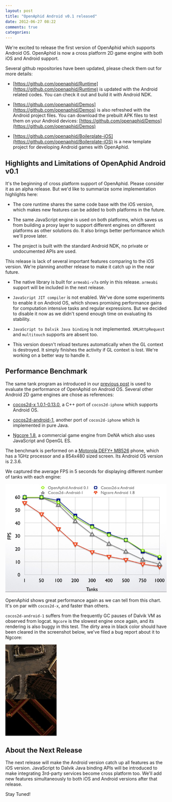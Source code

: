 ```yaml
---
layout: post
title: "OpenAphid Android v0.1 released"
date: 2012-06-27 08:22
comments: true
categories: 
---
```


We're excited to release the first version of OpenAphid which supports Android OS. OpenAphid is now a cross platform 2D game engine with both iOS and Android support.

Several github repositories have been updated, please check them out for more details:

<!-- more -->

- [https://github.com/openaphid/Runtime](https://github.com/openaphid/Runtime) is updated with the Android related codes. You can check it out and build it with Android NDK.

- [https://github.com/openaphid/Demos](https://github.com/openaphid/Demos) is also refreshed with the Android project files. You can download the prebuilt APK files to test them on your Android devices: [https://github.com/openaphid/Demos](https://github.com/openaphid/Demos)

- [https://github.com/openaphid/Boilerplate-iOS](https://github.com/openaphid/Boilerplate-iOS) is a new template project for developing Android games with OpenAphid.

## Highlights and Limitations of OpenAphid Android v0.1

It's the beginning of cross platform support of OpenAphid. Please consider it as an alpha release. But we'd like to summarize some implementation highlights here:

- The core runtime shares the same code base with the iOS version, which makes new features can be added to both platforms in the future.

- The same JavaScript engine is used on both platforms, which saves us from building a proxy layer to support different engines on different platforms as other solutions do. It also brings better performance which we'll prove later.

- The project is built with the standard Android NDK, no private or undocumented APIs are used.

This release is lack of several important features comparing to the iOS version. We're planning another release to make it catch up in the near future.

- The native library is built for `armeabi-v7a` only in this release. `armeabi` support will be included in the next release.

- `JavaScript JIT compiler` is not enabled. We've done some experiments to enable it on Android OS, which shows promising performance gains for computation intensive tasks and regular expressions. But we decided to disable it now as we didn't spend enough time on evaluating its stability.

- `JavaScript to Dalvik Java binding` is not implemented. `XMLHttpRequest` and `multitouch` supports are absent too.

- This version doesn't reload textures automatically when the GL context is destroyed. It simply finishes the activity if GL context is lost. We're working on a better way to handle it.

## Performance Benchmark

The same tank program as introduced in our [previous post](/blog/2012/02/20/javascript-and-cocos2d-a-sneak-peek/) is used to evaluate the performance of OpenAphid on Android OS. Several other Android 2D game engines are chose as references:

- [cocos2d-x 1.0.1-0.13.0](http://www.cocos2d-x.org/projects/cocos2d-x/wiki/Download), a C++ port of `cocos2d-iphone` which supports Android OS.

- [cocos2d-android-1](http://code.google.com/p/cocos2d-android-1/), another port of `cocos2d-iphone` which is implemented in pure Java.

- [Ngcore 1.8](https://developer.mobage.com/), a commercial game engine from DeNA which also uses JavaScript and OpenGL ES.

The benchmark is performed on a [Motorola DEFY+ MB526](http://developer.motorola.com/products/defyplus-mb526/) phone, which has a 1GHz processor and a 854x480 sized screen. Its Android OS version is 2.3.6. 

We captured the average FPS in 5 seconds for displaying different number of tanks with each engine:

![performance benchmark](/images/tank_banckmark_android_v0.1.jpg "Benchmark Results")

OpenAphid shows great performance again as we can tell from this chart. It's on par with `cocos2d-x`, and faster than others. 

`cocos2d-android-1` suffers from the frequently GC pauses of Dalvik VM as observed from logcat. `Ngcore` is the slowest engine once again, and its rendering is also buggy in this test. The dirty area in black color should have been cleared in the screenshot below, we've filed a bug report about it to Ngcore:

![Ngcore Rendering Bug](/images/ngcore_rendering_bug.jpg "Demonstrating the rendering bug of Ngcore")

## About the Next Release

The next release will make the Android version catch up all features as the iOS version. JavaScript to Dalvik Java binding APIs will be introduced to make integrating 3rd-party services become cross platform too. We'll add new features simultaneously to both iOS and Android versions after that release.

Stay Tuned!

